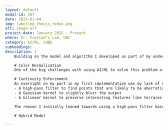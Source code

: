 ```yaml
---
layout: default
modal-id: 107
date: 2025-01-04
img: labelled_thesis_redux.png
alt: image-alt
project-date: January 2025 - Present
where: Dr. Frostad's Lab, UBC
category: AI/ML, CHBE
subheadings:
description: |
    Building on the model and algorithm I developed as part of my undergraduate thesis, I've been working to integrate the two solving approaches. In general, I found the model was good at making predictions that matched the continuity and structure expected of a real film, but struggled to be bound to the actual film. In contrast, the color-matching algorithm excelled at matching the film, particularly as more reference colors were used, but sometimes predicted aberrant points far off the surface. Here, I explore two corrections. The first attempts to smooth the color-matching algorithm, and the second involves normalizing the color space and training a new model to predict the surface structure. The model's solving now happens in a normalized color space, a departure from my previous work that should, hopefully, help it be agnostic to the components (and their refractive indices) of the system, so long as they are known. 

    # Color Normalization
    One of the big challenges with using AI/ML to solve this problem of mapping from a film's interference pattern to a 3D structure is the fact that the color that corresponds to a given thickness changes depending on the refractive indices of the component materials. To get around this, I tried two approaches: integrating the refractive indices into the model as an input, and normalizing the observed colors using a characteristic frequency. This first is relatively self explanatory (though I'll go through it more in the model section below), but the second approach is a little more nuanced. In a color map, like the one shown below, colors repeat after a while. If we call the time from a colors first appearance to its second on "cycle", we should be able to normalize our interference pattern and move it from the color space to a cycle space, right?

    # Continuity Enforcement
    An oversight on my part in my first implementation was my lack of output smoothing. I tried to do some naive smoothing using a convolution to assign each point to the mean or median of its neighbours, but this had mixed results. Now, I've taken a computer vision course, and low and behold, the fourth week covered Gaussian smoothing, high/low pass filtering, and bilinear kernels! So, my revised approach explores each of the following:
    - A high-pass filter to find points that are likely to be aberrations
    - A Gaussian kernel to slightly blurr the output
    - A bilinear kernel to preserve interesting features like terraces and mesas

    The reason I initially leaned towards using a high-pass filter based removal over the two blurring operations is that blurring is, well, blurring. Ideally we wouldn't need to sacrifice resolution in favor of a smooth output. That said, the topology of many systems is naturally smooth (with the exception of some tiny features, as shown in [this paper]()), so blurring may well be a reasonable approach.  

    # Hybrid Model

---
```

